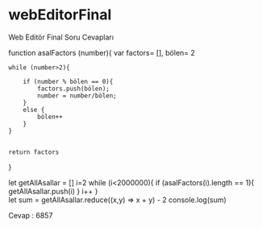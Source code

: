 # webEditorFinal
Web Editör Final Soru Cevapları

function asalFactors (number){
    var factors= [],
        bölen= 2 
   
    while (number>2){

        if (number % bölen == 0){
            factors.push(bölen);
            number = number/bölen;    
        }
        else {
            bölen++
        }
    }
  

    return factors
}

let getAllAsallar = []
i=2
while (i<2000000){
    if (asalFactors(i).length == 1){
        getAllAsallar.push(i)
    }
    i++
}    
let sum = getAllAsallar.reduce((x,y) => x + y) - 2
console.log(sum)

Cevap : 6857 
